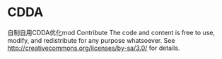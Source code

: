 # CDDA
自制自用CDDA优化mod
Contribute
The code and content is free to use, modify, and redistribute for any purpose whatsoever. See http://creativecommons.org/licenses/by-sa/3.0/ for details.

